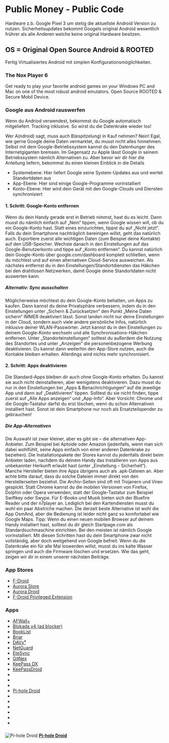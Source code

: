 # Public Money - Public Code 
 
 Hardware z.b. Google Pixel 3 um stetig die aktuellste Android Version zu nutzen. Sicherheitsupdates bekommt Googels original Android wesentlich frührer als alle Anderen welche keine original Hardware besitzen.
 
## OS = Original Open Source Android & ROOTED

Fertig Virtualisiertes Android mit simplen Konfigurationsmöglichkeiten. 

### The Nox Player 6

Get ready to play your favorite android games on your Windows PC and Mac on one of the most robust android emulators. Open Source ROOTED & Secure Mobil Device.

### Google aus Android rauswerfen

Wenn du Andriod verwendest, bekommst du Google automatisch mitgeliefert. Tracking inklusive. So wirst du die Datenkrake wieder los!

Wer A(ndroid) sagt, muss auch B(espitzelung) in Kauf nehmen? Nein! Egal, wie gerne Google deine Daten vermarktet, du musst nicht alles hinnehmen. Selbst mit dem Google-Betriebssystem kannst du den Datenhunger des Internetgiganten bremsen. Im Gegensatz zu Apple lässt Google in seinem Betriebssystem nämlich Alternativen zu. Aber bevor wir dir hier die Anleitung liefern, bekommst du einen kleinen Einblick in die Details

- Systemebene: Hier liefert Google seine System-Updates aus und wertet Standortdaten aus
- App-Ebene: Hier sind einige Google-Programme vorinstalliert
- Konto-Ebene: Hier wird dein Gerät mit den Google-Clouds und Diensten synchronisiert

#### 1. Schritt: Google-Konto entfernen

Wenn du dein Handy gerade erst in Betrieb nimmst, hast du es leicht. Dann musst du nämlich einfach auf „Nein“ tippen, wenn Google wissen will, ob du ein Google-Konto hast. Statt eines einzurichten, tippst du auf „Nicht jetzt“. Falls du dein Smartphone nachträglich bereinigen willst, geht das natürlich auch. Exportiere zuerst alle wichtigen Daten (zum Beispiel deine Kontakte) auf den USB-Speicher. Wechsle danach in den Einstellungen auf das Google-Benutzerkonto und tippe auf „Konto entfernen“. Du kannst natürlich dein Google-Konto über google.com/dashboard komplett schließen, wenn du möchtest und auf einen alternativen Cloud-Service ausweichen. Als nächstes entfernst du in den Einstellungen/Standortdiensten das Häkchen bei den drahtlosen Netzwerken, damit Google deine Standortdaten nicht auswerten kann.

##### Alternativ: Sync ausschalten

Möglicherweise möchtest du dein Google-Konto behalten, um Apps zu kaufen. Dann kannst du deine Privatsphäre verbessern, indem du in den Einstellungen unter „Sichern & Zurücksetzen“ den Punkt „Meine Daten sichern“ IMMER deaktiviert lässt. Sonst landen nicht nur deine Einstellungen in der Cloud, sondern auch viele andere persönliche Infos, natürlich inklusive deiner WLAN-Passwörter. Jetzt kannst du in den Einstellungen zu deinem Google-Konto wechseln und alle Synchronisations-Häkchen entfernen. Unter „Standorteinstellungen“ solltest du außerdem die Nutzung des Standortes und unter „Anzeigen“ die personenbezogene Werbung deaktivieren. Du kannst dann weiterhin den App-Store nutzen, auch die Kontakte bleiben erhalten. Allerdings wird nichts mehr synchronisiert.

#### 2. Schritt: Apps deaktivieren

Die Standard-Apps bleiben dir auch ohne Google-Konto erhalten. Du kannst sie auch nicht deinstallieren, aber wenigstens deaktivieren. Dazu musst du nur in den Einstellungen bei „Apps & Benachrichtigungen“ auf die jeweilige App und dann auf „Deaktivieren“ tippen. Solltest du sie nicht finden, tippe zuerst auf „Alle Apps anzeigen“ und „App-Info“. Aber Vorsicht: Chrome und die Google-Tastatur darfst du erst löschen, wenn du schon Alternativen installiert hast. Sonst ist dein Smartphone nur noch als Ersatzteilspender zu gebrauchen!

##### Die App-Alternativen

Die Auswahl ist zwar kleiner, aber es gibt sie – die alternativen App-Anbieter. Zum Beispiel bei Aptoide oder Amazon (jedenfalls, wenn man sich dabei wohlfühlt, seine Apps einfach von einer anderen Datenkrake zu beziehen). Die Installationpakete der Stores kannst du jedenfalls direkt beim Anbieter laden, nachdem du deinem Handy das Installieren von Apps aus unbekannter Herkunft erlaubt hast (unter „Einstellung – Sicherheit“). Manche Hersteller bieten ihre Apps übrigens auch als .apk-Dateien an. Aber achte bitte darauf, dass du solche Dateien immer direkt von den Herstellerseiten beziehst. Die Archiv-Seiten sind oft mit Trojanern und Viren gespickt. Statt Chrome kannst du die mobilen Versionen von Firefox, Dolphin oder Opera verwenden, statt der Google-Tastatur zum Beispiel Swiftkey oder Swype. Für E-Books und Musik bieten sich der Bluefire Reader und der n7player an. Lediglich bei den Kartendiensten musst du wohl ein paar Abstriche machen. Die derzeit beste Alternative ist wohl die App OsmAnd, aber die Bedienung ist leider nicht ganz so komfortabel wie Google Maps. Tipp: Wenn du einen neuen mobilen Browser auf deinem Handy installiert hast, solltest du dir gleich Startpage.com als Standardsuchmaschine einrichten. Bei den meisten ist nämlich Google vorinstalliert. Mit diesen Schritten hast du dein Smartphone zwar nicht vollständig, aber doch weitgehend von Google befreit. Wenn du die Datenkrake ein für alle Mal loswerden willst, musst du ins kalte Wasser springen und auch die Firmware löschen und ersetzen. Wie das geht, zeigen wir dir in einem unserer nächsten Beiträge.

### App Stores

- [F-Droid](https://f-droid.org/de/)
- [Aurora Store](https://f-droid.org/de/packages/com.aurora.store/)
- [Aurora Droid](https://f-droid.org/de/packages/com.aurora.adroid/)
- [F-Droid Privileged Extension](https://f-droid.org/de/packages/org.fdroid.fdroid.privileged/)

### Apps

- [AFWall+](https://f-droid.org/de/packages/dev.ukanth.ufirewall/)
- [Blokada v4 (ad blocker)](https://f-droid.org/de/packages/org.blokada.alarm/)
- [BookList](https://f-droid.org/de/packages/com.ames.books/)
- [Briar](https://f-droid.org/de/packages/org.briarproject.briar.android/)
- [DAVx⁵](https://f-droid.org/de/packages/at.bitfire.davdroid/)
- [NetGuard](https://f-droid.org/de/packages/eu.faircode.netguard/)
- [EteSync](https://f-droid.org/de/packages/com.etesync.syncadapter/)
- [GitNex](https://f-droid.org/de/packages/org.mian.gitnex/)
- [KeePass DX](https://f-droid.org/de/packages/com.kunzisoft.keepass.libre/)
- [KeePassDroid](https://f-droid.org/de/packages/com.android.keepass/)
- []()
- []()
- []()
- [Pi-hole Droid](https://f-droid.org/en/packages/friimaind.piholedroid/)
- []()
- []()
- []()
- []()
- []()
- []()

### 

![Pi-hole Droid](https://f-droid.org/repo/icons-640/friimaind.piholedroid.10004.png)
**[Pi-hole Droid](https://f-droid.org/en/packages/friimaind.piholedroid/)**
